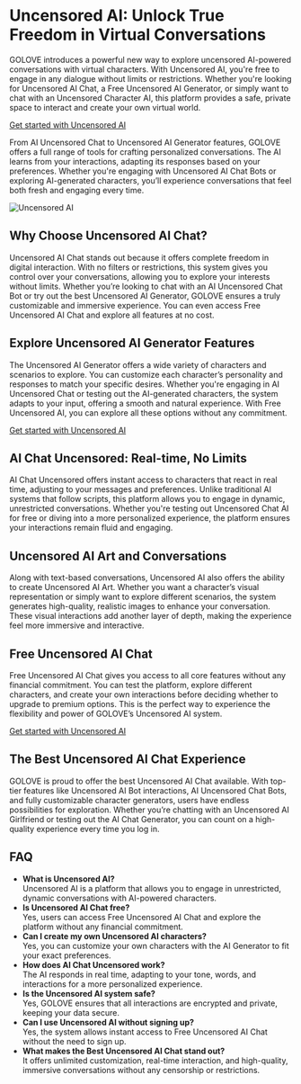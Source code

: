 <h1>Uncensored AI: Unlock True Freedom in Virtual Conversations</h1>

<p>GOLOVE introduces a powerful new way to explore uncensored AI-powered conversations with virtual characters. With Uncensored AI, you're free to engage in any dialogue without limits or restrictions. Whether you're looking for Uncensored AI Chat, a Free Uncensored AI Generator, or simply want to chat with an Uncensored Character AI, this platform provides a safe, private space to interact and create your own virtual world.</p>

<p><a href="https://golove.ai/?ref=gh-golove-ai">Get started with Uncensored AI</a></p>

<p>From AI Uncensored Chat to Uncensored AI Generator features, GOLOVE offers a full range of tools for crafting personalized conversations. The AI learns from your interactions, adapting its responses based on your preferences. Whether you're engaging with Uncensored AI Chat Bots or exploring AI-generated characters, you’ll experience conversations that feel both fresh and engaging every time.</p>

<img src="https://cloth-off.ai/wp-content/uploads/2025/02/photo_2025-02-04_19-39-21.jpg" alt="Uncensored AI">

<h2>Why Choose Uncensored AI Chat?</h2>

<p>Uncensored AI Chat stands out because it offers complete freedom in digital interaction. With no filters or restrictions, this system gives you control over your conversations, allowing you to explore your interests without limits. Whether you’re looking to chat with an AI Uncensored Chat Bot or try out the best Uncensored AI Generator, GOLOVE ensures a truly customizable and immersive experience. You can even access Free Uncensored AI Chat and explore all features at no cost.</p>

<h2>Explore Uncensored AI Generator Features</h2>

<p>The Uncensored AI Generator offers a wide variety of characters and scenarios to explore. You can customize each character’s personality and responses to match your specific desires. Whether you're engaging in AI Uncensored Chat or testing out the AI-generated characters, the system adapts to your input, offering a smooth and natural experience. With Free Uncensored AI, you can explore all these options without any commitment.</p>

<p><a href="https://golove.ai/?ref=gh-golove-ai">Get started with Uncensored AI</a></p>

<h2>AI Chat Uncensored: Real-time, No Limits</h2>

<p>AI Chat Uncensored offers instant access to characters that react in real time, adjusting to your messages and preferences. Unlike traditional AI systems that follow scripts, this platform allows you to engage in dynamic, unrestricted conversations. Whether you're testing out Uncensored Chat AI for free or diving into a more personalized experience, the platform ensures your interactions remain fluid and engaging.</p>

<h2>Uncensored AI Art and Conversations</h2>

<p>Along with text-based conversations, Uncensored AI also offers the ability to create Uncensored AI Art. Whether you want a character’s visual representation or simply want to explore different scenarios, the system generates high-quality, realistic images to enhance your conversation. These visual interactions add another layer of depth, making the experience feel more immersive and interactive.</p>

<h2>Free Uncensored AI Chat</h2>

<p>Free Uncensored AI Chat gives you access to all core features without any financial commitment. You can test the platform, explore different characters, and create your own interactions before deciding whether to upgrade to premium options. This is the perfect way to experience the flexibility and power of GOLOVE’s Uncensored AI system.</p>

<p><a href="https://golove.ai/?ref=gh-golove-ai">Get started with Uncensored AI</a></p>

<h2>The Best Uncensored AI Chat Experience</h2>

<p>GOLOVE is proud to offer the best Uncensored AI Chat available. With top-tier features like Uncensored AI Bot interactions, AI Uncensored Chat Bots, and fully customizable character generators, users have endless possibilities for exploration. Whether you’re chatting with an Uncensored AI Girlfriend or testing out the AI Chat Generator, you can count on a high-quality experience every time you log in.</p>

<h2>FAQ</h2>

<ul>
  <li><strong>What is Uncensored AI?</strong><br>Uncensored AI is a platform that allows you to engage in unrestricted, dynamic conversations with AI-powered characters.</li>
  <li><strong>Is Uncensored AI Chat free?</strong><br>Yes, users can access Free Uncensored AI Chat and explore the platform without any financial commitment.</li>
  <li><strong>Can I create my own Uncensored AI characters?</strong><br>Yes, you can customize your own characters with the AI Generator to fit your exact preferences.</li>
  <li><strong>How does AI Chat Uncensored work?</strong><br>The AI responds in real time, adapting to your tone, words, and interactions for a more personalized experience.</li>
  <li><strong>Is the Uncensored AI system safe?</strong><br>Yes, GOLOVE ensures that all interactions are encrypted and private, keeping your data secure.</li>
  <li><strong>Can I use Uncensored AI without signing up?</strong><br>Yes, the system allows instant access to Free Uncensored AI Chat without the need to sign up.</li>
  <li><strong>What makes the Best Uncensored AI Chat stand out?</strong><br>It offers unlimited customization, real-time interaction, and high-quality, immersive conversations without any censorship or restrictions.</li>
</ul>



